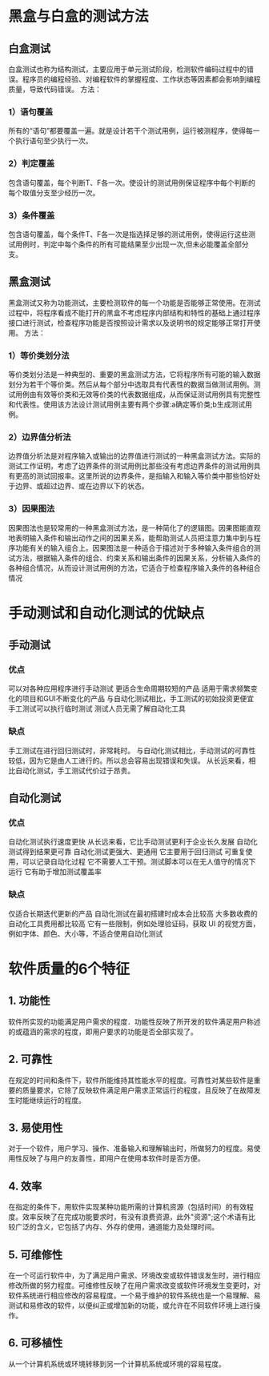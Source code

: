 # 黑盒与白盒的测试方法

## 白盒测试
白盒测试也称为结构测试，主要应用于单元测试阶段，检测软件编码过程中的错误。程序员的编程经验、对编程软件的掌握程度、工作状态等因素都会影响到编程质量，导致代码错误。
方法：
### 1）语句覆盖
所有的“语句”都要覆盖一遍。就是设计若干个测试用例，运行被测程序，使得每一个执行语句至少执行一次。

### 2）判定覆盖
包含语句覆盖，每个判断T、F各一次。使设计的测试用例保证程序中每个判断的每个取值分支至少经历一次。

### 3）条件覆盖
包含语句覆盖，每个条件T、F各一次是指选择足够的测试用例，使得运行这些测试用例时，判定中每个条件的所有可能结果至少出现一次,但未必能覆盖全部分支。


## 黑盒测试
黑盒测试又称为功能测试，主要检测软件的每一个功能是否能够正常使用。在测试过程中，将程序看成不能打开的黑盒不考虑程序内部结构和特性的基础上通过程序接口进行测试，检查程序功能是否按照设计需求以及说明书的规定能够正常打开使用。
方法：
### 1）等价类划分法

等价类划分法是一种典型的、重要的黑盒测试方法，它将程序所有可能的输入数据划分为若干个等价类。然后从每个部分中选取具有代表性的数据当做测试用例。测试用例由有效等价类和无效等价类的代表数据组成，从而保证测试用例具有完整性和代表性。使用该方法设计测试用例主要有两个步骤:a确定等价类;b生成测试用例。

### 2）边界值分析法

边界值分析法是对程序输入或输出的边界值进行测试的一种黑盒测试方法。实际的测试工作证明，考虑了边界条件的测试用例比那些没有考虑边界条件的测试用例具有更高的测试回报率。这里所说的边界条件，是指输入和输入等价类中那些恰好处于边界、或超过边界、或在边界以下的状态。

### 3）因果图法

因果图法也是较常用的一种黑盒测试方法，是一种简化了的逻辑图。因果图能直观地表明输入条件和输出动作之间的因果关系，能帮助测试人员把注意力集中到与程序功能有关的输入组合上。因果图法是一种适合于描述对于多种输入条件组合的测试方法，根据输入条件的组合、约束关系和输出条件的因果关系，分析输入条件的各种组合情况，从而设计测试用例的方法，它适合于检查程序输入条件的各种组合情况

# 手动测试和自动化测试的优缺点
## 手动测试
### 优点

可以对各种应用程序进行手动测试
更适合生命周期较短的产品
适用于需求频繁变化的项目和GUI不断变化的产品
与自动化测试相比，手工测试的初始投资更便宜
手工测试可以执行临时测试
测试人员无需了解自动化工具
### 缺点
手工测试在进行回归测试时，非常耗时。
与自动化测试相比，手动测试的可靠性较低，因为它是由人工进行的。所以总会容易出现错误和失误。
从长远来看，相比自动化测试，手工测试代价过于昂贵。

## 自动化测试
### 优点
自动化测试执行速度更快
从长远来看，它比手动测试更利于企业长久发展
自动化测试得到结果更可靠
自动化测试更强大、更通用
它主要用于回归测试
可重复使用，可以记录自动化过程
它不需要人工干预。测试脚本可以在无人值守的情况下运行
它有助于增加测试覆盖率

### 缺点
仅适合长期迭代更新的产品
自动化测试在最初搭建时成本会比较高
大多数收费的自动化工具费用都比较高
它有一些限制，例如处理验证码，获取 UI 的视觉方面，例如字体、颜色、大小等，不适合使用自动化测试

# 软件质量的6个特征
## 1. 功能性
软件所实现的功能满足用户需求的程度．功能性反映了所开发的软件满足用户称述的或蕴涵的需求的程度，即用户要求的功能是否全部实现了。
## 2. 可靠性
在规定的时间和条件下，软件所能维持其性能水平的程度。可靠性对某些软件是重要的质量要求，它除了反映软件满足用户需求正常运行的程度，且反映了在故障发生时能继续运行的程度。
## 3. 易使用性
对于一个软件，用户学习、操作、准备输入和理解输出时，所做努力的程度。易使用性反映了与用户的友善性，即用户在使用本软件时是否方便。
## 4. 效率
在指定的条件下，用软件实现某种功能所需的计算机资源（包括时间）的有效程度。效率反映了在完成功能要求时，有没有浪费资源，此外"资源";这个术语有比较广泛的含义，它包括了内存、外存的使用，通道能力及处理时间。
## 5. 可维修性
在一个可运行软件中，为了满足用户需求、环境改变或软件错误发生时，进行相应修改所做的努力程度。可维修性反映了在用户需求改变或软件环境发生变更时，对软件系统进行相应修改的容易程度。一个易于维护的软件系统也是一个易理解、易测试和易修改的软件，以便纠正或增加新的功能，或允许在不同软件环境上进行操作。
## 6. 可移植性
从一个计算机系统或环境转移到另一个计算机系统或环境的容易程度。
